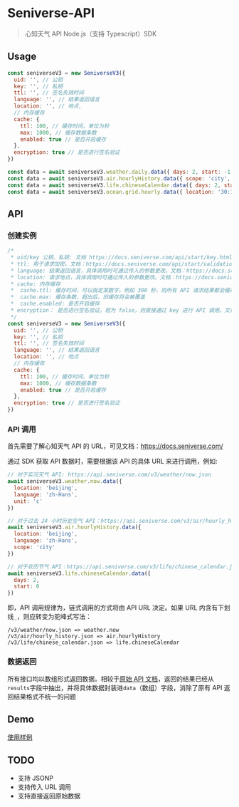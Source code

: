 # Seniverse-API

> 心知天气 API Node.js（支持 Typescript）SDK

## Usage

```javascript
const seniverseV3 = new SeniverseV3({
  uid: '', // 公钥
  key: '', // 私钥
  ttl: '', // 签名失效时间
  language: '', // 结果返回语言
  location: '', // 地点,
  // 内存缓存
  cache: {
    ttl: 100, // 缓存时间，单位为秒
    max: 1000, // 缓存数据条数
    enabled: true // 是否开启缓存
  },
  encryption: true // 是否进行签名验证
})

const data = await seniverseV3.weather.daily.data({ days: 2, start: -1, location: 'beijing' })
const data = await seniverseV3.air.hourlyHistory.data({ scope: 'city', location: 'beijing' })
const data = await seniverseV3.life.chineseCalendar.data({ days: 2, start: -1 })
const data = await seniverseV3.ocean.grid.hourly.data({ location: '30:109' })
```

## API

### 创建实例

```javascript
/*
 * uid/key 公钥、私钥: 文档 https://docs.seniverse.com/api/start/key.html
 * ttl: 用于请求加密。文档：https://docs.seniverse.com/api/start/validation.html
 * language: 结果返回语言，具体调用时可通过传入的参数更改。文档：https://docs.seniverse.com/api/start/language.html
 * location: 请求地点，具体调用时可通过传入的参数更改。文档：https://docs.seniverse.com/api/start/common.html
 * cache: 内存缓存
 *  cache.ttl: 缓存时间，可以指定某数字，例如 300 秒，则所有 API 请求结果都会缓存 300 秒；或传入 'auto'，则会根据不同 API 的更新时间，自动设定缓存时间
 *  cache.max: 缓存条数，超出后，旧缓存将会被覆盖
 *  cache.enabled: 是否开启缓存
 * encryption： 是否进行签名验证。若为 false，则直接通过 key 进行 API 调用。文档：https://docs.seniverse.com/api/start/validation.html
 */
const seniverseV3 = new SeniverseV3({
  uid: '', // 公钥
  key: '', // 私钥
  ttl: '', // 签名失效时间
  language: '', // 结果返回语言
  location: '', // 地点
  // 内存缓存
  cache: {
    ttl: 100, // 缓存时间，单位为秒
    max: 1000, // 缓存数据条数
    enabled: true // 是否开启缓存
  },
  encryption: true // 是否进行签名验证
})
```

### API 调用

首先需要了解心知天气 API 的 URL，可见文档：https://docs.seniverse.com/

通过 SDK 获取 API 数据时，需要根据该 API 的具体 URL 来进行调用，例如:

```javascript
// 对于实况天气 API: https://api.seniverse.com/v3/weather/now.json
await seniverseV3.weather.now.data({
  location: 'beijing',
  language: 'zh-Hans',
  unit: 'c'
})

// 对于过去 24 小时历史空气 API：https://api.seniverse.com/v3/air/hourly_history.json
await seniverseV3.air.hourlyHistory.data({
  location: 'beijing',
  language: 'zh-Hans',
  scope: 'city'
})

// 对于农历节气 API：https://api.seniverse.com/v3/life/chinese_calendar.json
await seniverseV3.life.chineseCalendar.data({
  days: 2,
  start: 0
})
```

即，API 调用规律为，链式调用的方式将由 API URL 决定。如果 URL 内含有下划线`_`，则应转变为驼峰式写法：

```
/v3/weather/now.json => weather.now
/v3/air/hourly_history.json => air.hourlyHistory
/v3/life/chinese_calendar.json => life.chineseCalendar
```

### 数据返回

所有接口均以数组形式返回数据。相较于[原始 API 文档](https://docs.seniverse.com/)，返回的结果已经从`results`字段中抽出，并将具体数据封装进`data`（数组）字段，消除了原有 API 返回结果格式不统一的问题

## Demo

[使用样例](./src/scripts/demo.ts)

## TODO

- 支持 JSONP
- 支持传入 URL 调用
- 支持直接返回原始数据
